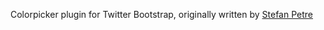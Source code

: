 Colorpicker plugin for Twitter Bootstrap, originally written by [Stefan Petre](http://www.eyecon.ro/)